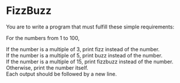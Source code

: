 FizzBuzz
========
You are to write a program that must fulfill these simple requirements:

For the numbers from 1 to 100,

If the number is a multiple of 3, print fizz instead of the number.  
If the number is a multiple of 5, print buzz instead of the number.  
If the number is a multiple of 15, print fizzbuzz instead of the number.  
Otherwise, print the number itself.  
Each output should be followed by a new line.  
